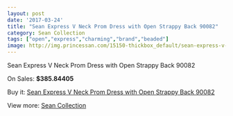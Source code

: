 ```yaml
---
layout: post
date: '2017-03-24'
title: "Sean Express V Neck Prom Dress with Open Strappy Back 90082"
category: Sean Collection
tags: ["open","express","charming","brand","beaded"]
image: http://img.princessan.com/15150-thickbox_default/sean-express-v-neck-prom-dress-with-open-strappy-back-90082.jpg
---
```

Sean Express V Neck Prom Dress with Open Strappy Back 90082

On Sales: **$385.84405**
<a href="https://www.princessan.com/en/sean-collection/7066-sean-express-v-neck-prom-dress-with-open-strappy-back-90082.html"><amp-img layout="responsive" width="600" height="600" src="//img.princessan.com/15150-thickbox_default/sean-express-v-neck-prom-dress-with-open-strappy-back-90082.jpg" alt="Sean Express V Neck Prom Dress with Open Strappy Back 90082 0" /></a>
<a href="https://www.princessan.com/en/sean-collection/7066-sean-express-v-neck-prom-dress-with-open-strappy-back-90082.html"><amp-img layout="responsive" width="600" height="600" src="//img.princessan.com/15153-thickbox_default/sean-express-v-neck-prom-dress-with-open-strappy-back-90082.jpg" alt="Sean Express V Neck Prom Dress with Open Strappy Back 90082 1" /></a>
<a href="https://www.princessan.com/en/sean-collection/7066-sean-express-v-neck-prom-dress-with-open-strappy-back-90082.html"><amp-img layout="responsive" width="600" height="600" src="//img.princessan.com/15152-thickbox_default/sean-express-v-neck-prom-dress-with-open-strappy-back-90082.jpg" alt="Sean Express V Neck Prom Dress with Open Strappy Back 90082 2" /></a>
<a href="https://www.princessan.com/en/sean-collection/7066-sean-express-v-neck-prom-dress-with-open-strappy-back-90082.html"><amp-img layout="responsive" width="600" height="600" src="//img.princessan.com/15151-thickbox_default/sean-express-v-neck-prom-dress-with-open-strappy-back-90082.jpg" alt="Sean Express V Neck Prom Dress with Open Strappy Back 90082 3" /></a>

Buy it: [Sean Express V Neck Prom Dress with Open Strappy Back 90082](https://www.princessan.com/en/sean-collection/7066-sean-express-v-neck-prom-dress-with-open-strappy-back-90082.html "Sean Express V Neck Prom Dress with Open Strappy Back 90082")

View more: [Sean Collection](https://www.princessan.com/en/56-sean-collection "Sean Collection")
